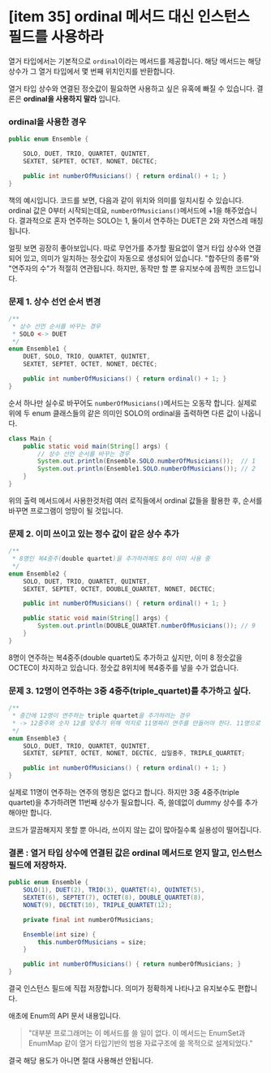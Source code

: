 [item 35] ordinal 메서드 대신 인스턴스 필드를 사용하라
====
열거 타입에서는 기본적으로 `ordinal`이라는 메서드를 제공합니다. 해당 메서드는 해당 상수가 그 열거 타입에서 몇 번째 위치인지를 반환합니다.

열거 타입 상수와 연결된 정숫값이 필요하면 사용하고 싶은 유혹에 빠질 수 있습니다. 결론은 **ordinal을 사용하지 말라** 입니다.

### ordinal을 사용한 경우
```java
public enum Ensemble {

    SOLO, DUET, TRIO, QUARTET, QUINTET,
    SEXTET, SEPTET, OCTET, NONET, DECTEC;

    public int numberOfMusicians() { return ordinal() + 1; }
}
```
책의 예시입니다. 코드를 보면, 다음과 같이 위치와 의미를 일치시킬 수 있습니다. 
ordinal 값은 0부터 시작되는데요, `numberOfMusicians()`메서드에 +1을 해주었습니다. 결과적으로 
혼자 연주하는 SOLO는 1, 둘이서 연주하는 DUET은 2와 자연스레 매칭됩니다.

얼핏 보면 굉장히 좋아보입니다. 따로 무언가를 추가할 필요없이 열거 타입 상수와 연결되어 있고, 의미가 일치하는 정숫값이 자동으로 생성되어 있습니다.
"합주단의 종류"와 "연주자의 수"가 적절히 연관됩니다. 하지만, 동작만 할 뿐 유지보수에 끔찍한 코드입니다.

### 문제 1. 상수 선언 순서 변경
```java
/**
 * 상수 선언 순서를 바꾸는 경우
 * SOLO <-> DUET
 */
enum Ensemble1 {
    DUET, SOLO, TRIO, QUARTET, QUINTET,
    SEXTET, SEPTET, OCTET, NONET, DECTEC;

    public int numberOfMusicians() { return ordinal() + 1; }
}
```
순서 하나만 실수로 바꾸어도 `numberOfMusicians()`메서드는 오동작 합니다. 실제로 위에 두 enum 클래스들의 같은 의미인 SOLO의 ordinal을 출력하면 다른 값이 나옵니다.
```java
class Main {
    public static void main(String[] args) {
        // 상수 선언 순서를 바꾸는 경우
        System.out.println(Ensemble.SOLO.numberOfMusicians());  // 1
        System.out.println(Ensemble1.SOLO.numberOfMusicians()); // 2
    }
}
```
위의 출력 메서드에서 사용한것처럼 여러 로직들에서 ordinal 값들을 활용한 후, 순서를 바꾸면 프로그램이 엉망이 될 것입니다.

### 문제 2. 이미 쓰이고 있는 정수 값이 같은 상수 추가
```java
/**
 * 8명인 복4중주(double quartet)을 추가하려해도 8이 이미 사용 중
 */
enum Ensemble2 {
    SOLO, DUET, TRIO, QUARTET, QUINTET,
    SEXTET, SEPTET, OCTET, DOUBLE_QUARTET, NONET, DECTEC;

    public int numberOfMusicians() { return ordinal() + 1; }

    public static void main(String[] args) {
        System.out.println(DOUBLE_QUARTET.numberOfMusicians()); // 9
    }
}
```
8명이 연주하는 복4중주(double quartet)도 추가하고 싶지만, 이미 8 정숫값을 OCTEC이 차지하고 있습니다. 정숫값 8위치에 복4중주를 넣을 수가 없습니다.

### 문제 3. 12명이 연주하는 3중 4중주(triple_quartet)를 추가하고 싶다.
```java
/**
 * 중간에 12명이 연주하는 triple quartet을 추가하려는 경우
 * -> 12중주와 숫자 12를 맞추기 위해 억지로 11명짜리 연주를 만들어야 한다. 11명으로 구성된 연주를 일컫는 이름은 없다.
 */
enum Ensemble3 {
    SOLO, DUET, TRIO, QUARTET, QUINTET,
    SEXTET, SEPTET, OCTET, NONET, DECTEC, 십일중주, TRIPLE_QUARTET;

    public int numberOfMusicians() { return ordinal() + 1; }
}
```
실제로 11명이 연주하는 연주의 명칭은 없다고 합니다. 하지만 3중 4중주(triple quartet)을 추가하려면 11번째 상수가 필요합니다. 
즉, 쓸데없이 dummy 상수를 추가해야만 합니다. 

코드가 깔끔해지지 못할 뿐 아니라, 쓰이지 않는 값이 많아질수록 실용성이 떨어집니다.

### 결론 : 열거 타입 상수에 연결된 값은 ordinal 메서드로 얻지 말고, 인스턴스 필드에 저장하자.
```java
public enum Ensemble {
    SOLO(1), DUET(2), TRIO(3), QUARTET(4), QUINTET(5),
    SEXTET(6), SEPTET(7), OCTET(8), DOUBLE_QUARTET(8),
    NONET(9), DECTET(10), TRIPLE_QUARTET(12);

    private final int numberOfMusicians;

    Ensemble(int size) {
        this.numberOfMusicians = size;
    }

    public int numberOfMusicians() { return numberOfMusicians; }
}
```
결국 인스턴스 필드에 직접 저장합니다. 의미가 정확하게 나타나고 유지보수도 편합니다.

애초에 Enum의 API 문서 내용입니다.
> "대부분 프로그래머는 이 메서드를 쓸 일이 없다. 이 메서드는 EnumSet과 EnumMap 같이 열거 타입기반의 범용 자료구조에 쓺 목적으로 설계되었다."

결국 해당 용도가 아니면 절대 사용해선 안됩니다.
